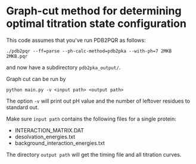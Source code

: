 # Graph-cut method for determining optimal titration state configuration

This code assumes that you've run PDB2PQR as follows:

    ./pdb2pqr --ff=parse --ph-calc-method=pdb2pka --with-ph=7 2MKB 2MKB.pqr

and now have a subdirectory <code>pdb2pka_output/</code>.

Graph cut can be run by

    python main.py -v <input path> <output path>

The option <code>-v</code> will print out pH value and the number of leftover residues to standard out.

Make sure <code>input path</code> contains the following files for a single protein:

* INTERACTION_MATRIX.DAT
* desolvation_energies.txt
* background_interaction_energies.txt

The directory <code>output path</code> will get the timing file and all titration curves.
